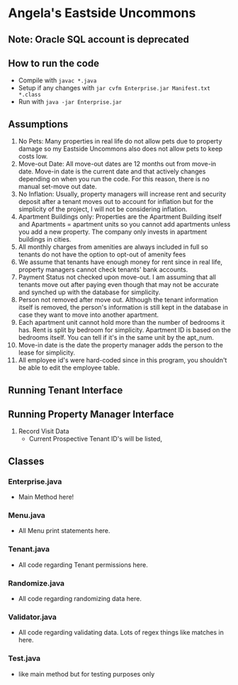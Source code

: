 # Angela's Eastside Uncommons

## Note: Oracle SQL account is deprecated

## How to run the code

* Compile with `javac *.java`
* Setup if any changes with `jar cvfm Enterprise.jar Manifest.txt *.class`
* Run with `java -jar Enterprise.jar`


## Assumptions

1. No Pets: Many properties in real life do not allow pets due to property damage so my Eastside Uncommons also does not allow pets to keep costs low.
2. Move-out Date: All move-out dates are 12 months out from move-in date. Move-in date is the current date and that actively changes depending on when you run the code. For this reason, there is no manual set-move out date.
3. No Inflation: Usually, property managers will increase rent and security deposit after a tenant moves out to account for inflation but for the simplicity of the project, I will not be considering inflation.
4. Apartment Buildings only: Properties are the Apartment Building itself and Apartments = apartment units so you cannot add apartments unless you add a new property. The company only invests in apartment buildings in cities.
5. All monthly charges from amenities are always included in full so tenants do not have the option to opt-out of amenity fees
6. We assume that tenants have enough money for rent since in real life, property managers cannot check tenants' bank accounts.
7. Payment Status not checked upon move-out. I am assuming that all tenants move out after paying even though that may not be accurate and synched up with the database for simplicity.
8. Person not removed after move out. Although the tenant information itself is removed, the person's information is still kept in the database in case they want to move into another apartment.
9. Each apartment unit cannot hold more than the number of bedrooms it has. Rent is split by bedroom for simplicity. Apartment ID is based on the bedrooms itself. You can tell if it's in the same unit by the apt_num.
10. Move-in date is the date the property manager adds the person to the lease for simplicity.
11. All employee id's were hard-coded since in this program, you shouldn't be able to edit the employee table.

## Running Tenant Interface

## Running Property Manager Interface

1. Record Visit Data
    * Current Prospective Tenant ID's will be listed, 



## Classes

### Enterprise.java

* Main Method here!

### Menu.java

* All Menu print statements here.

### Tenant.java

* All code regarding Tenant permissions here.

### Randomize.java

* All code regarding randomizing data here.

### Validator.java

* All code regarding validating data. Lots of regex things like matches in here.

### Test.java

* like main method but for testing purposes only
